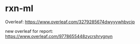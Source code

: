 # rxn-ml

Overleaf: https://www.overleaf.com/3279285674dwyyywhbvcjp

new overleaf for report: https://www.overleaf.com/9778655448zycrshrygnyn
